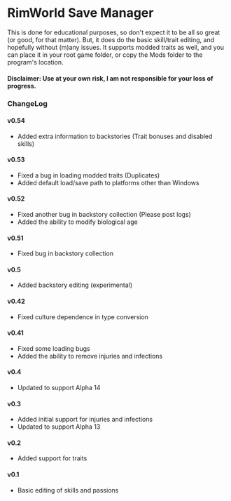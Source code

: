 # RimWorld Save Manager #

This is done for educational purposes, so don't expect it to be all so great (or good, for that matter).
But, it does do the basic skill/trait editing, and hopefully without (m)any issues.
It supports modded traits as well, and you can place it in your root game folder, or copy the Mods folder to the program's location.

#### Disclaimer: Use at your own risk, I am not responsible for your loss of progress. ####

### ChangeLog ###
#### v0.54 ####
* Added extra information to backstories (Trait bonuses and disabled skills)
#### v0.53 ####
* Fixed a bug in loading modded traits (Duplicates)
* Added default load/save path to platforms other than Windows
#### v0.52 ####
* Fixed another bug in backstory collection (Please post logs)
* Added the ability to modify biological age
#### v0.51 ####
* Fixed bug in backstory collection
#### v0.5 ####
* Added backstory editing (experimental)
#### v0.42 ####
* Fixed culture dependence in type conversion
#### v0.41 ####
* Fixed some loading bugs
* Added the ability to remove injuries and infections
#### v0.4 ####
* Updated to support Alpha 14
#### v0.3 ####
* Added initial support for injuries and infections
* Updated to support Alpha 13
#### v0.2 ####
* Added support for traits
#### v0.1 ####
* Basic editing of skills and passions